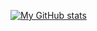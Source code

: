 [![My GitHub stats](https://github-readme-stats.vercel.app/api?username=kyralmozley&count_private=true&show_icons=true&theme=dracula)](https://github.com/anuraghazra/github-readme-stats)
<!--
**kyralmozley/kyralmozley** is a ✨ _special_ ✨ repository because its `README.md` (this file) appears on your GitHub profile.

Here are some ideas to get you started:

- 🔭 I’m currently working on ...
- 🌱 I’m currently learning ...
- 👯 I’m looking to collaborate on ...
- 🤔 I’m looking for help with ...
- 💬 Ask me about ...
- 📫 How to reach me: ...
- 😄 Pronouns: ...
- ⚡ Fun fact: ...
-->

